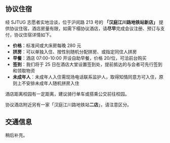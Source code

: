 ## 协议住宿

经 SJTUG 志愿者实地洽谈，位于沪闵路 213 号的 **「汉庭江川路地铁站新店」** 提供协议住宿，酒店房量有限，如需下榻协议酒店，请**尽早**完成会议注册、预订与支付，协议住宿详情如下。

- **价格**：标准间或大床房每晚 280 元
- **拼房**：可以单独入住、按性别随机分配拼房、或指定同住人拼房
- **早餐**：酒店 07:00-10:00 开设自助早餐，价格 20/位，可洽前台购买
- **签到**：我们将于 25 日在酒店大堂设置签到处，提前抵达的与会者可先行签到和领取物资
- **未成年人**：未成年人入住需现场电话联系监护人，取得知情同意方可入住，原则上不安排未成年人随机拼房入住

酒店距离校园有一定距离，建议骑行单车或搭乘公交前往校园。

协议酒店附近另有一家「汉庭江川路地铁站**二店**」，请注意区分。

## 交通信息

稍后补充。
